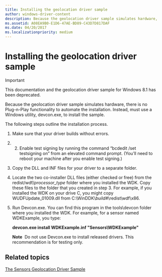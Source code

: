 ```yaml
---
title: Installing the geolocation driver sample
author: windows-driver-content
description: Because the geolocation driver sample simulates hardware, there is no Plug-n-Play functionality to automate the installation. Instead, must use a Windows utility, devcon.exe, to install the sample.
ms.assetid: A08EA9B0-E1D6-47AE-BD89-C43D7D817DAF
ms.date: 04/20/2017
ms.localizationpriority: medium
---
```


# Installing the geolocation driver sample

> [!IMPORTANT] 
> This documentation and the geolocation driver sample for Windows 8.1 has been deprecated.

Because the geolocation driver sample simulates hardware, there is no Plug-n-Play functionality to automate the installation. Instead, must use a Windows utility, devcon.exe, to install the sample.

The following steps outline the installation process.

1.  Make sure that your driver builds without errors.

2.  2. Enable test signing by running the command “bcdedit /set testsigning on” from an elevated command prompt. (You’ll need to reboot your machine after you enable test signing.)
3.  Copy the DLL and INF files for your driver to a separate folder.

4.  Locate the two co-installer DLL files (either checked or free) from the redist/wdf/*processor\_type* folder where you installed the WDK. Copy these files to the folder that you created in step 3. For example, if you installed the WDK on your drive C, you might copy WUDFUpdate\_01009.dll from C:\\WinDDK\\*build\#*\\redist\\wdf\\x86.

5.  Run Devcon.exe. You can find this program in the tools\\devcon folder where you installed the WDK. For example, for a sensor named WDKExample, you type:

    **devcon.exe install WDKExample.inf "Sensors\\WDKExample"**

    **Note**  Do not use Devcon.exe to install released drivers. This recommendation is for testing only.

     

## Related topics
[The Sensors Geolocation Driver Sample](sensors-geolocation-driver-sample.md)  



